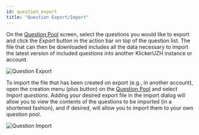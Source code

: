 ```yaml
---
id: question_export
title: "Question Export/Import"
---
```


On the [Question Pool](basics/question_pool.md) screen, select the questions you would like to export and click the _Export_ button in the action bar on top of the question list. The file that can then be downloaded includes all the data necessary to import the latest version of included questions into another KlickerUZH instance or account.

![Question Export](../assets/question_export.gif)

To import the file that has been created on export (e.g., in another account), open the creation menu (plus button) on the [Question Pool](basics/question_pool.md) and select _Import questions_. Adding your desired export file in the import dialog will allow you to view the contents of the questions to be imported (in a shortened fashion), and if desired, will allow you to import them to your own question pool.

![Question Import](../assets/question_import.gif)
